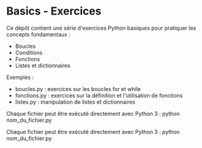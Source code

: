 # Basics - Exercices

Ce dépôt contient une série d'exercices Python basiques pour pratiquer les concepts fondamentaux :
- Boucles
- Conditions
- Fonctions
- Listes et dictionnaires

Exemples :
- boucles.py : exercices sur les boucles for et while
- fonctions.py : exercices sur la définition et l'utilisation de fonctions
- listes.py : manipulation de listes et dictionnaires

Chaque fichier peut être exécuté directement avec Python 3 :
python nom_du_fichier.py

Chaque fichier peut être exécuté directement avec Python 3 :
python nom_du_fichier.py

